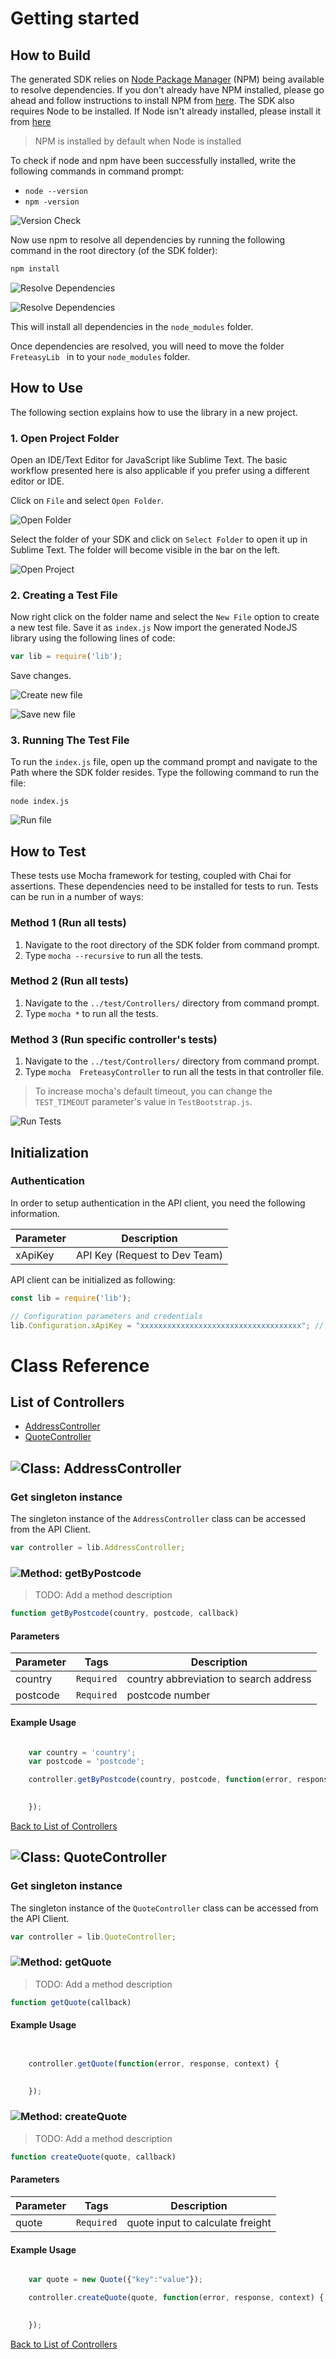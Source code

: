# Getting started

## How to Build

The generated SDK relies on [Node Package Manager](https://www.npmjs.com/) (NPM) being available to resolve dependencies. If you don't already have NPM installed, please go ahead and follow instructions to install NPM from [here](https://nodejs.org/en/download/).
The SDK also requires Node to be installed. If Node isn't already installed, please install it from [here](https://nodejs.org/en/download/)
> NPM is installed by default when Node is installed

To check if node and npm have been successfully installed, write the following commands in command prompt:

* `node --version`
* `npm -version`

![Version Check](https://apidocs.io/illustration/nodejs?step=versionCheck&workspaceFolder=Freteasy-Node)

Now use npm to resolve all dependencies by running the following command in the root directory (of the SDK folder):

```bash
npm install
```

![Resolve Dependencies](https://apidocs.io/illustration/nodejs?step=resolveDependency1&workspaceFolder=Freteasy-Node)

![Resolve Dependencies](https://apidocs.io/illustration/nodejs?step=resolveDependency2)

This will install all dependencies in the `node_modules` folder.

Once dependencies are resolved, you will need to move the folder `FreteasyLib ` in to your `node_modules` folder.

## How to Use

The following section explains how to use the library in a new project.

### 1. Open Project Folder
Open an IDE/Text Editor for JavaScript like Sublime Text. The basic workflow presented here is also applicable if you prefer using a different editor or IDE.

Click on `File` and select `Open Folder`.

![Open Folder](https://apidocs.io/illustration/nodejs?step=openFolder)

Select the folder of your SDK and click on `Select Folder` to open it up in Sublime Text. The folder will become visible in the bar on the left.

![Open Project](https://apidocs.io/illustration/nodejs?step=openProject&workspaceFolder=Freteasy-Node)

### 2. Creating a Test File

Now right click on the folder name and select the `New File` option to create a new test file. Save it as `index.js` Now import the generated NodeJS library using the following lines of code:

```js
var lib = require('lib');
```

Save changes.

![Create new file](https://apidocs.io/illustration/nodejs?step=createNewFile&workspaceFolder=Freteasy-Node)

![Save new file](https://apidocs.io/illustration/nodejs?step=saveNewFile&workspaceFolder=Freteasy-Node)

### 3. Running The Test File

To run the `index.js` file, open up the command prompt and navigate to the Path where the SDK folder resides. Type the following command to run the file:

```
node index.js
```

![Run file](https://apidocs.io/illustration/nodejs?step=runProject&workspaceFolder=Freteasy-Node)


## How to Test

These tests use Mocha framework for testing, coupled with Chai for assertions. These dependencies need to be installed for tests to run.
Tests can be run in a number of ways:

### Method 1 (Run all tests)

1. Navigate to the root directory of the SDK folder from command prompt.
2. Type `mocha --recursive` to run all the tests.

### Method 2 (Run all tests)

1. Navigate to the `../test/Controllers/` directory from command prompt.
2. Type `mocha *` to run all the tests.

### Method 3 (Run specific controller's tests)

1. Navigate to the `../test/Controllers/` directory from command prompt.
2. Type `mocha  FreteasyController`  to run all the tests in that controller file.

> To increase mocha's default timeout, you can change the `TEST_TIMEOUT` parameter's value in `TestBootstrap.js`.

![Run Tests](https://apidocs.io/illustration/nodejs?step=runTests&controllerName=FreteasyController)

## Initialization

### Authentication
In order to setup authentication in the API client, you need the following information.

| Parameter | Description |
|-----------|-------------|
| xApiKey | API Key (Request to Dev Team) |



API client can be initialized as following:

```JavaScript
const lib = require('lib');

// Configuration parameters and credentials
lib.Configuration.xApiKey = "xxxxxxxxxxxxxxxxxxxxxxxxxxxxxxxxxxxx"; // API Key (Request to Dev Team)

```



# Class Reference

## <a name="list_of_controllers"></a>List of Controllers

* [AddressController](#address_controller)
* [QuoteController](#quote_controller)

## <a name="address_controller"></a>![Class: ](https://apidocs.io/img/class.png ".AddressController") AddressController

### Get singleton instance

The singleton instance of the ``` AddressController ``` class can be accessed from the API Client.

```javascript
var controller = lib.AddressController;
```

### <a name="get_by_postcode"></a>![Method: ](https://apidocs.io/img/method.png ".AddressController.getByPostcode") getByPostcode

> TODO: Add a method description


```javascript
function getByPostcode(country, postcode, callback)
```
#### Parameters

| Parameter | Tags | Description |
|-----------|------|-------------|
| country |  ``` Required ```  | country abbreviation to search address |
| postcode |  ``` Required ```  | postcode number |



#### Example Usage

```javascript

    var country = 'country';
    var postcode = 'postcode';

    controller.getByPostcode(country, postcode, function(error, response, context) {

    
    });
```



[Back to List of Controllers](#list_of_controllers)

## <a name="quote_controller"></a>![Class: ](https://apidocs.io/img/class.png ".QuoteController") QuoteController

### Get singleton instance

The singleton instance of the ``` QuoteController ``` class can be accessed from the API Client.

```javascript
var controller = lib.QuoteController;
```

### <a name="get_quote"></a>![Method: ](https://apidocs.io/img/method.png ".QuoteController.getQuote") getQuote

> TODO: Add a method description


```javascript
function getQuote(callback)
```

#### Example Usage

```javascript


    controller.getQuote(function(error, response, context) {

    
    });
```



### <a name="create_quote"></a>![Method: ](https://apidocs.io/img/method.png ".QuoteController.createQuote") createQuote

> TODO: Add a method description


```javascript
function createQuote(quote, callback)
```
#### Parameters

| Parameter | Tags | Description |
|-----------|------|-------------|
| quote |  ``` Required ```  | quote input to calculate freight |



#### Example Usage

```javascript

    var quote = new Quote({"key":"value"});

    controller.createQuote(quote, function(error, response, context) {

    
    });
```



[Back to List of Controllers](#list_of_controllers)



